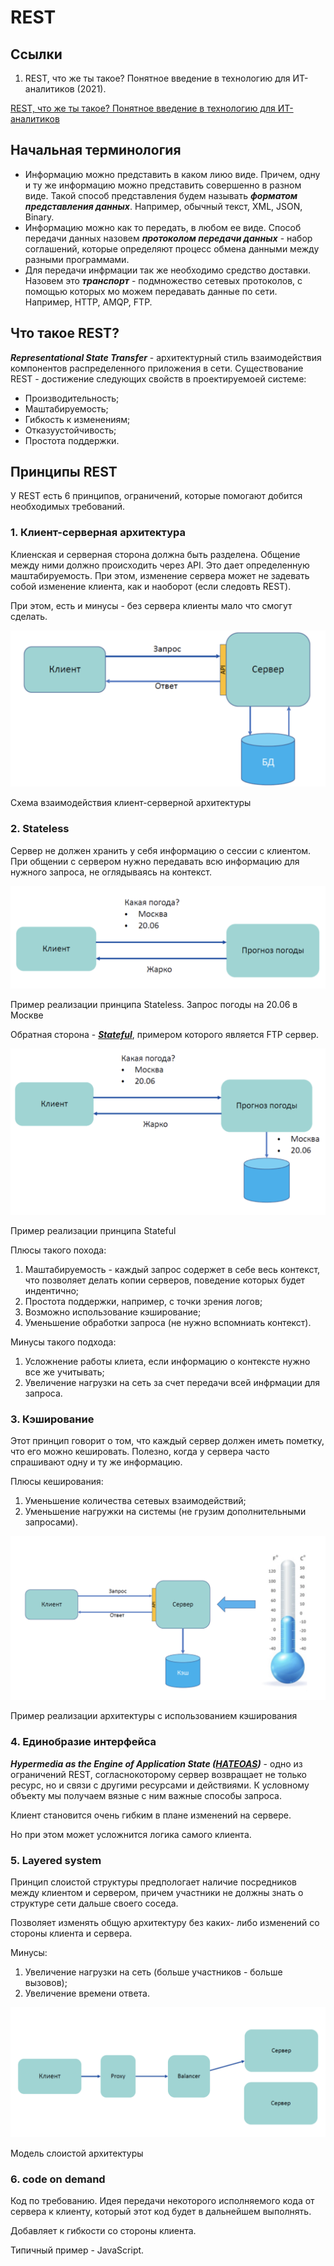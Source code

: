# REST

## Ссылки

1. REST, что же ты такое? Понятное введение в технологию для ИТ-аналитиков (2021).

[REST, что же ты такое? Понятное введение в технологию для ИТ-аналитиков](https://habr.com/ru/post/590679/)

## Начальная терминология

- Информацию можно представить в каком лиюо виде. Причем, одну и ту же
информацию можно представить совершенно в разном виде. Такой способ
представления будем называть ***форматом представления данных***. Например,
обычный текст, XML, JSON, Binary.
- Информацию можно как то передать, в любом ее виде. Способ передачи данных
назовем ***протоколом передачи данных*** - набор соглашений, которые определяют
процесс обмена данными между разными программами.
- Для передачи инфрмации так же необходимо средство доставки. Назовем это
***транспорт*** - подмножество сетевых протоколов, с помощью которых мо можем
передавать данные по сети. Например, HTTP, AMQP, FTP.

## Что такое REST?

***Representational State Transfer*** - архитектурный стиль взаимодействия компонентов
распределенного приложения в сети. Существование REST - достижение следующих
свойств в проектируемоей системе:

- Производительность;
- Маштабируемость;
- Гибкость к изменениям;
- Отказуустойчивость;
- Простота поддержки.

## Принципы REST

У REST есть 6 принципов, ограничений, которые помогают добится необходимых требований.

### 1. Клиент-серверная архитектура

Клиенская и серверная сторона должна быть разделена. Общение между ними должно происходить через API. Это дает определенную маштабируемость. При этом, изменение сервера может не задевать собой изменение клиента, как и наоборот (если следовть REST). 

При этом, есть и минусы - без сервера клиенты мало что смогут сделать.

![Схема взаимодействия клиент-серверной архитектуры](REST%206a3f8/d9fd573051df0ba2347498a595618296.png)

Схема взаимодействия клиент-серверной архитектуры

### 2. Stateless

Сервер не должен хранить у себя информацию о сессии с клиентом. При общении с сервером нужно передавать всю информацию для нужного запроса, не оглядываясь на контекст.

![Пример реализации принципа Stateless. Запрос погоды на 20.06 в Москве](REST%206a3f8/fe7303c6b9919e620e53ac7990790bec.png)

Пример реализации принципа Stateless. Запрос погоды на 20.06 в Москве

Обратная сторона - ***[Stateful](https://medium.com/@ermakovichdmitriy/%D0%BE%D0%BF%D1%80%D0%B5%D0%B4%D0%B5%D0%BB%D0%B5%D0%BD%D0%B8%D1%8F-%D0%BF%D0%BE%D0%BD%D1%8F%D1%82%D0%B8%D0%B9-stateful-%D0%B8-stateless-%D0%B2-%D0%BA%D0%BE%D0%BD%D1%82%D0%B5%D0%BA%D1%81%D1%82%D0%B5-%D0%B2%D0%B5%D0%B1-%D1%81%D0%B5%D1%80%D0%B2%D0%B8%D1%81%D0%BE%D0%B2-%D0%BF%D0%B5%D1%80%D0%B5%D0%B2%D0%BE%D0%B4-18a910a226a1)***, примером которого является FTP сервер.

![Пример реализации принципа Stateful](REST%206a3f8/327cc440587ee77a5a81d091fe8faf90.png)

Пример реализации принципа Stateful

Плюсы такого похода:

1. Маштабируемость - каждый запрос содержет в себе весь контекст, что позволяет
делать копии серверов, поведение которых будет индентично;
2. Простота поддержки, например, с точки зрения логов;
3. Возможно использование кэширование;
4. Уменьшение обработки запроса (не нужно вспомниать контекст).

Минусы такого подхода:

1. Усложнение работы клиета, если информацию о контексте нужно все же учитывать;
2. Увеличение нагрузки на сеть за счет передачи всей инфрмации для запроса.

### 3. Кэширование

Этот принцип говорит о том, что каждый сервер должен иметь пометку, что его можно
кешировать. Полезно, когда у сервера часто спрашивают одну и ту же информацию.

Плюсы кеширования:

1. Уменьшение количества сетевых взаимодействий;
2. Уменьшение нагружки на системы (не грузим дополнительными запросами).

![Пример реализации архитектуры с использованием кэширования](REST%206a3f8/e386ff43feb7ca70615f1eb2111abe4f.png)

Пример реализации архитектуры с использованием кэширования

### 4. Единобразие интерфейса

***Hypermedia as the Engine of Application State ([HATEOAS](https://ru.wikipedia.org/wiki/HATEOAS))*** - одно из ограничений REST, согласнокоторому сервер возвращает не только ресурс, но и связи с другими ресурсами и действиями. К условному объекту мы получаем вязные с ним важные способы запроса.

Клиент становится очень гибким в плане изменений на сервере.

Но при этом может усложнится логика самого клиента.

### 5. Layered system

Принцип слоистой структуры предпологает наличие посредников между клиентом и сервером, причем участники не должны знать о структуре сети дальше своего соседа. 

Позволяет изменять общую архитектуру без каких- либо изменений со стороны клиента и сервера.

Минусы:

1. Увеличение нагрузки на сеть (больше участников - больше вызовов);
2. Увеличение времени ответа.

![Модель слоистой архитектуры](REST%206a3f8/d88b7af4e68e3dfc8f40d6edfd03f6cf.png)

Модель слоистой архитектуры

### 6. code on demand

Код по требованию. Идея передачи некоторого исполняемого кода от сервера к клиенту, который этот код будет в дальнейшем выполнять.

Добавляет к гибкости со стороны клиента.

Типичный пример - JavaScript.